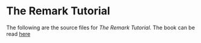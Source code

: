 # The Remark Tutorial

The following are the source files for *The Remark Tutorial*. The book can be read [here](https://swift-strider.github.io/Remark/)
